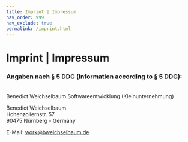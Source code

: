 ```yaml
---
title: Imprint | Impressum
nav_order: 999
nav_exclude: true
permalink: /imprint.html
---
```


# Imprint | Impressum

### Angaben nach § 5 DDG (Information according to § 5 DDG):
<br>
Benedict Weichselbaum Softwareentwicklung (Kleinunternehmung)


Benedict Weichselbaum <br>
Hohenzollernstr. 57 <br>
90475 Nürnberg - Germany


E-Mail: work@bweichselbaum.de